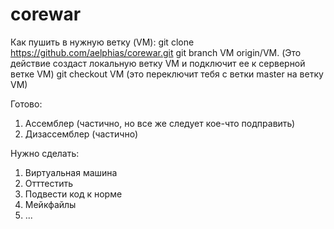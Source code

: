 # corewar

Как пушить в нужную ветку (VM):
git clone https://github.com/aelphias/corewar.git
git branch VM origin/VM. (Это действие создаст локальную ветку VM  и подключит ее к серверной ветке VM)
git checkout VM (это переключит тебя с ветки master на ветку VM)


Готово:
1. Ассемблер (частично, но все же следует кое-что подправить)
2. Дизассемблер (частично)

Нужно сделать:
1. Виртуальная машина
2. Отттестить
3. Подвести код к норме
4. Мейкфайлы
5. ...
